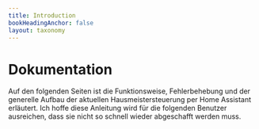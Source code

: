```yaml
---
title: Introduction
bookHeadingAnchor: false
layout: taxonomy
---
```


# Dokumentation 

Auf den folgenden Seiten ist die Funktionsweise, Fehlerbehebung und der generelle Aufbau der aktuellen Hausmeistersteuerung per Home Assistant erläutert. Ich hoffe diese Anleitung wird für die folgenden Benutzer ausreichen, dass sie nicht so schnell wieder abgeschafft werden muss.